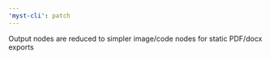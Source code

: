 ```yaml
---
'myst-cli': patch
---
```


Output nodes are reduced to simpler image/code nodes for static PDF/docx exports
